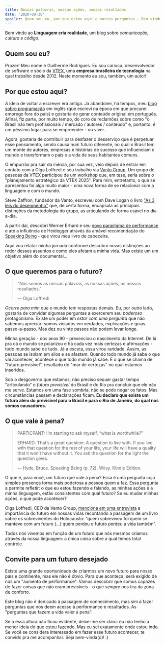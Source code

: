 ```yaml
---
title: Nossas palavras, nossas ações, nossos resultados 
date: '2020-08-30'
spoiler: Quem sou eu, por que estou aqui e outras perguntas ― Bem vindo ao Linguagem cria realidade, um blog sobre comunicação, cultura e código. Quem sou eu? Prazer! Meu nome é Guilherme Rodrigues. Eu sou carioca, desenvolvedor de software e...
---
```


Bem vindo ao **Linguagem cria realidade**, um blog sobre *comunicação, cultura e código*.

## Quem sou eu?

Prazer! Meu nome é Guilherme Rodrigues. Eu sou carioca, desenvolvedor de software e sócio da [VTEX](https://www.vtex.com), uma **empresa brasileira de tecnologia** na qual trabalho desde 2012. Neste momento eu sou, também, um autor!

## Por que estou aqui?

A ideia de voltar a escrever era antiga. Já abandonei, há tempos, meu [blog sobre programação](https://firstdoit.com) em inglês (que escrevi na época em que procurei emprego fora do país) e gostaria de gerar conteúdo original em português. Afinal, fiz parte, por muito tempo, do coro de reclamões sobre como "o Brasil não tem profissionais / mercado / autores / conteúdo" e, portanto, é um péssimo lugar para se empreender - ou viver. 

Agora, gostaria de contribuir para desfazer o desserviço que é perpetuar esse pensamento, sendo causa num futuro diferente, no qual o Brasil tem um monte de autores, empresas e histórias de sucesso que influenciam o mundo e transformam o país e a vida de seus habitantes comuns.

O empurrão pra sair da inércia, por sua vez, veio depois de entrar em contato com a Olga Loffredi e seu trabalho via [Vanto Group](https://www.vantogroup.com/). Um grupo de pessoas da VTEX participou de um workshop que, em tese, seria sobre o "planejamento estratégico da VTEX 2025". Para mim, entretanto, o que se apresentou foi algo muito maior - uma nova forma de se relacionar com a linguagem e com o mundo. 

Steve Zaffron, fundador da Vanto, escreveu com Dave Logan o livro ["As 3 leis do desempenho"](https://www.amazon.com.br/As-leis-desempenho-Reescrevendo-neg%C3%B3cio/dp/8561977086/ref=sr_1_1?dchild=1&qid=1598833099&refinements=p_27%3ASteve+Zaffron&s=books&sr=1-1) que, de certa forma, encapsula as principais distinções da metodologia do grupo, as articulando de forma usável no dia-a-dia. 

A partir daí, descobri Werner Erhard e seu [novo paradigma de performance](http://www.wernererhard.net/performance.html) e até a influência de Heidegger através da amável recomendação do [Speaking Being](https://www.amazon.com.br/Speaking-Being-Werner-Heidegger-Possibility/dp/1119549906) - que virou meu livro de cabeceira. 

Aqui vou relatar minha jornada conforme descubro novas distinções ao redor desses assuntos e como eles afetam a minha vida. Mas existe um um objetivo além do documental...

## O que queremos para o futuro?

> "Nós somos as nossas palavras, as nossas ações, os nossos resultados."
>
> ― Olga Loffredi

*Ocorre para mim* que o mundo tem respostas demais. Eu, por outro lado, gostaria de convidar algumas perguntas a exercerem seu *poderoso* protagonismo. Existe um poder em *estar com uma pergunta* que não sabemos apreciar: somos viciados em verdades, explicações e guias passo-a-passo. Mas dez ou vinte passos não podem levar longe. 

Minha geração - dos anos 90 - presenciou o nascimento da Internet. De lá pra cá o mundo se polarizou e há cada vez mais certezas e afirmações - todo mundo sabe de tudo. Já a escuta, essa virou raridade. Assim, as pessoas se isolam em silos e se afastam. Quando todo mundo já sabe o que vai acontecer, acontece o que todo mundo já sabe. É o que se chama de "futuro previsível", resultado do "mar de certezas" no qual estamos inseridos.

Sob o desgoverno que estamos, não preciso sequer gastar tempo "articulando" o *futuro previsível* do Brasil e do Rio pra concluir que ele não me serve. Estamos em uma fase sombria, não se pode negar os fatos. Mas circunstâncias passam e declarações ficam. **Eu declaro que existe um futuro além do previsível para o Brasil e para o Rio de Janeiro, do qual nós somos causadores.**

## O que vale à pena?

> PARTICPANT: I’m starting to ask myself, “what is worthwhile?” 
> 
> ERHARD: That’s a great question: A question to live with. If you live with that question for the rest of your life, your life will have a quality that it won’t have without it. You ask the question for the light the question gives. 
> 
> ― Hyde, Bruce. Speaking Being (p. 72). Wiley. Kindle Edition. 

O que é, para você, um futuro que vale à pena? Essa é uma pergunta cuja simples presença torna mais poderosa a pessoa quem a faz. Essa pergunta a permite refletir: o que eu estou fazendo e falando, as minhas ações e a minha linguagem, estão consistentes com qual futuro? Se eu mudar minhas ações, o que pode acontecer?

Olga Loffredi, CEO da Vanto Group, [menciona em uma entrevista](https://youtu.be/UujhbzoXkQI?t=473) a importância do futuro em nossas vidas recontando a passagem de um livro sobre os sobreviventes do Holocausto: "quem sobreviveu foi quem se manteve com um futuro (...) quem perdeu o futuro perdeu a vida também". 

Todos nós vivemos em função de um futuro que nós mesmos criamos através da nossa linguagem: a única coisa sobre a qual temos total controle. 

## Convite para um futuro desejado

Existe uma grande oportunidade de criarmos um novo futuro para nosso país e continente, mas ele não é óbvio. Para que aconteça, será exigido de nós um "aumento de performance". Vamos descobrir que somos capazes de fazer coisas que não eram previsíveis - o que *sempre* nos tira da zona de conforto. 

Este blog não é dedicado à passagem de conhecimento, mas sim à fazer perguntas que nos deem acesso à performance e resultados. As "perguntas que fazem a vida valer à pena".

Se a essa altura não ficou evidente, deixe-me ser claro: eu não tenho a menor ideia do que estou fazendo. Mas eu sei exatamente onde estou indo. Se você se considera interessado em fazer esse futuro acontecer, te convido pra me acompanhar. Seja bem-vinda(o)! :) 
